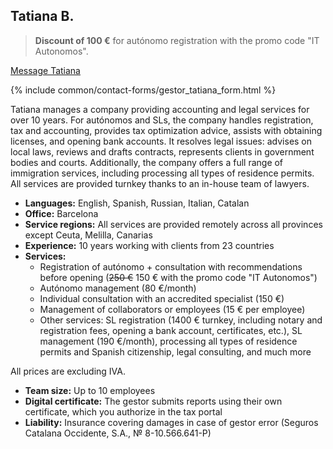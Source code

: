 ## Tatiana B.

> **Discount of 100 €** for autónomo registration with the promo code "IT Autonomos".

<a href="#" class="btn-contact-gestor" onclick="contactGestorTatiana(); return false;">Message Tatiana</a>

{% include common/contact-forms/gestor_tatiana_form.html %}

Tatiana manages a company providing accounting and legal services for over 10 years. For autónomos and SLs, the company
handles registration, tax and accounting, provides tax optimization advice, assists with obtaining licenses, and opening
bank accounts. It resolves legal issues: advises on local laws, reviews and drafts contracts, represents clients in
government bodies and courts. Additionally, the company offers a full range of immigration services, including
processing all types of residence permits. All services are provided turnkey thanks to an in-house team of lawyers.

- **Languages:** English, Spanish, Russian, Italian, Catalan
- **Office:** Barcelona
- **Service regions:** All services are provided remotely across all provinces except Ceuta, Melilla, Canarias
- **Experience:** 10 years working with clients from 23 countries
- **Services:**
    - Registration of autónomo + consultation with recommendations before opening (<s>250 €</s> 150 € with the promo
      code "IT Autonomos")
    - Autónomo management (80 €/month)
    - Individual consultation with an accredited specialist (150 €)
    - Management of collaborators or employees (15 € per employee)
    - Other services: SL registration (1400 € turnkey, including notary and registration fees, opening a bank account,
      certificates, etc.), SL management (190 €/month), processing all types of residence permits and Spanish
      citizenship, legal consulting, and much more

All prices are excluding IVA.

- **Team size:** Up to 10 employees
- **Digital certificate:** The gestor submits reports using their own certificate, which you authorize in the tax portal
- **Liability:** Insurance covering damages in case of gestor error (Seguros Catalana Occidente, S.A., № 8-10.566.641-P)
